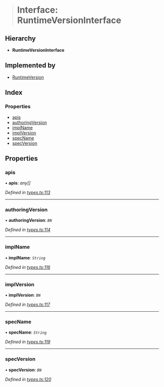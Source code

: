 > # Interface: RuntimeVersionInterface

## Hierarchy

* **RuntimeVersionInterface**

## Implemented by

* [RuntimeVersion](../classes/_rpc_runtimeversion_.runtimeversion.md)

## Index

### Properties

* [apis](_types_.runtimeversioninterface.md#apis)
* [authoringVersion](_types_.runtimeversioninterface.md#authoringversion)
* [implName](_types_.runtimeversioninterface.md#implname)
* [implVersion](_types_.runtimeversioninterface.md#implversion)
* [specName](_types_.runtimeversioninterface.md#specname)
* [specVersion](_types_.runtimeversioninterface.md#specversion)

## Properties

###  apis

• **apis**: *any[]*

*Defined in [types.ts:113](https://github.com/polkadot-js/api/blob/e1cf002/packages/types/src/types.ts#L113)*

___

###  authoringVersion

• **authoringVersion**: *`BN`*

*Defined in [types.ts:114](https://github.com/polkadot-js/api/blob/e1cf002/packages/types/src/types.ts#L114)*

___

###  implName

• **implName**: *`String`*

*Defined in [types.ts:116](https://github.com/polkadot-js/api/blob/e1cf002/packages/types/src/types.ts#L116)*

___

###  implVersion

• **implVersion**: *`BN`*

*Defined in [types.ts:117](https://github.com/polkadot-js/api/blob/e1cf002/packages/types/src/types.ts#L117)*

___

###  specName

• **specName**: *`String`*

*Defined in [types.ts:119](https://github.com/polkadot-js/api/blob/e1cf002/packages/types/src/types.ts#L119)*

___

###  specVersion

• **specVersion**: *`BN`*

*Defined in [types.ts:120](https://github.com/polkadot-js/api/blob/e1cf002/packages/types/src/types.ts#L120)*
